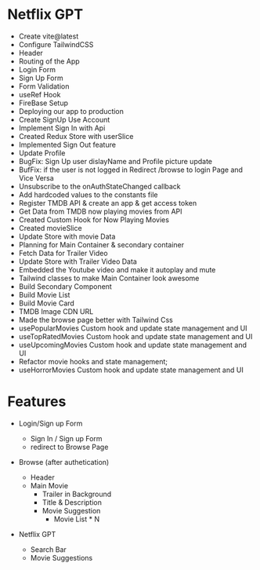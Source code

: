 # Netflix GPT

- Create vite@latest
- Configure TailwindCSS
- Header
- Routing of the App
- Login Form
- Sign Up Form
- Form Validation
- useRef Hook
- FireBase Setup
- Deploying our app to production
- Create SignUp Use Account
- Implement Sign In with Api
- Created Redux Store with userSlice
- Implemented Sign Out feature
- Update Profile
- BugFix: Sign Up user dislayName and Profile picture update
- BufFix: if the user is not logged in Redirect /browse to login Page and Vice Versa
- Unsubscribe to the onAuthStateChanged callback
- Add hardcoded values to the constants file
- Register TMDB API & create an app & get access token
- Get Data from TMDB now playing movies from API
- Created Custom Hook for Now Playing Movies
- Created movieSlice
- Update Store with movie Data
- Planning for Main Container & secondary container
- Fetch Data for Trailer Video
- Update Store with Trailer Video Data
- Embedded the Youtube video and make it autoplay and mute
- Tailwind classes to make Main Container look awesome
- Build Secondary Component
- Build Movie List
- Build Movie Card
- TMDB Image CDN URL
- Made the browse page better with Tailwind Css
- usePopularMovies Custom hook and update state management and UI
- useTopRatedMovies Custom hook and update state management and UI
- useUpcomingMovies Custom hook and update state management and UI
- Refactor movie hooks and state management; 
- useHorrorMovies Custom hook and update state management and UI

# Features

- Login/Sign up Form
  - Sign In / Sign up Form
  - redirect to Browse Page
- Browse (after authetication)

  - Header
  - Main Movie
    - Trailer in Background
    - Title & Description
    - Movie Suggestion
      - Movie List \* N

- Netflix GPT
  - Search Bar
  - Movie Suggestions
